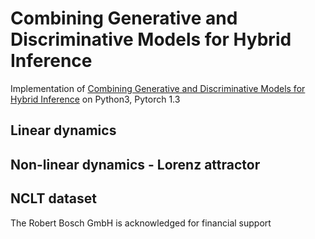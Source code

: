 # Combining Generative and Discriminative Models for Hybrid Inference
Implementation of [Combining Generative and Discriminative Models for Hybrid Inference](https://arxiv.org/abs/1906.02547) on Python3, Pytorch 1.3

## Linear dynamics

## Non-linear dynamics - Lorenz attractor

## NCLT dataset


The Robert Bosch GmbH is acknowledged for financial support
